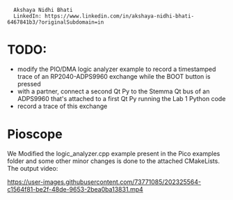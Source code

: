       Akshaya Nidhi Bhati
      LinkedIn: https://www.linkedin.com/in/akshaya-nidhi-bhati-6467841b3/?originalSubdomain=in
      
# TODO: #
* modify the PIO/DMA logic analyzer example to record a timestamped trace of an RP2040-ADPS9960 exchange while the BOOT button is pressed
* with a partner, connect a second Qt Py to the Stemma Qt bus of an ADPS9960 that's attached to a first Qt Py running the Lab 1 Python code
* record a trace of this exchange

# Pioscope #

We Modified the logic_analyzer.cpp example present in the Pico examples folder and some other minor changes is done to the attached CMakeLists. The output video: 

https://user-images.githubusercontent.com/73771085/202325564-c1564f81-be2f-48de-9653-2bea0ba13831.mp4

